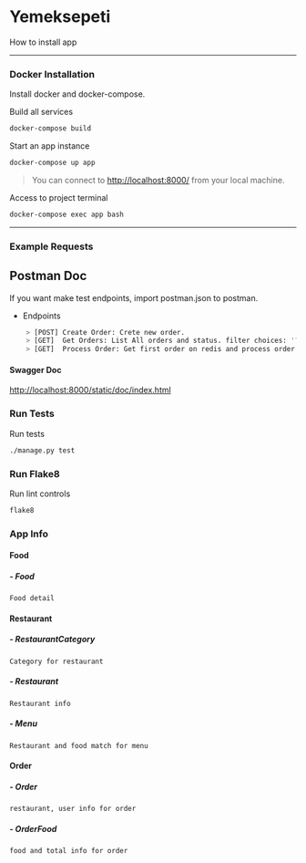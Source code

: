 # Yemeksepeti
How to install app

---

### Docker Installation
Install docker and docker-compose.

Build all services
```bash
docker-compose build
```

Start an app instance
```bash
docker-compose up app
```

> You can connect to <http://localhost:8000/> from your local machine.

Access to project terminal
```bash
docker-compose exec app bash
```

---

### Example Requests
## Postman Doc
If you want make test endpoints, import postman.json to postman.
- Endpoints
```bash
    > [POST] Create Order: Crete new order.
    > [GET]  Get Orders: List All orders and status. filter choices: '?status=waiting'
    > [GET]  Process Order: Get first order on redis and process order 
```
#### Swagger Doc

<http://localhost:8000/static/doc/index.html>

### Run Tests 
Run tests
```bash
./manage.py test
```

### Run Flake8 
Run lint controls
```bash
flake8
```

### App Info
#### Food
##### - Food
    Food detail
#### Restaurant
##### - RestaurantCategory
    Category for restaurant
##### - Restaurant
    Restaurant info
##### - Menu
    Restaurant and food match for menu
#### Order
##### - Order
    restaurant, user info for order 
##### - OrderFood
    food and total info for order